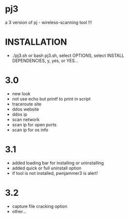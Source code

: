 # pj3
a 3 version of pj - wireless-scanning tool !!!
# INSTALLATION
* ./pj3.sh or bash pj3.sh, select OPTIONS, select INSTALL DEPENDENCIES, y, yes, or YES...
# 3.0
+ new look
+ not use echo but printf to print in script
+ traceroute site
+ ddos website 
+ ddos ip
+ scan network
+ scan ip for open ports
+ scan ip for os info
# 3.1
+ added loading bar for installing or uninstalling
+ added quick or full uninstall option
+ if tool is not installed, pwnjammer3 is alert!
# 3.2
+ capture file cracking option
+ other...

